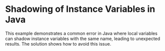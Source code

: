 # Shadowing of Instance Variables in Java
This example demonstrates a common error in Java where local variables can shadow instance variables with the same name, leading to unexpected results. The solution shows how to avoid this issue.
